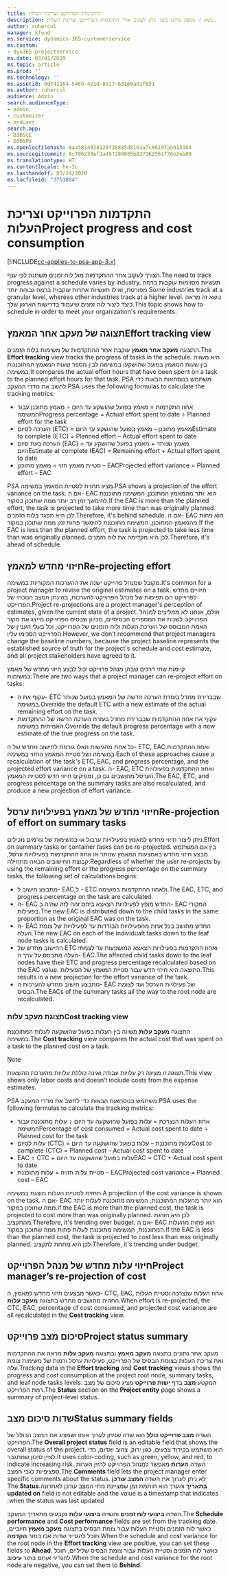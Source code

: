 ```yaml
---
title: התקדמות הפרוייקט וצריכת העלות
description: נושא זו מספק מידע כיצד ניתן לעקוב אחר התקדמות הפרוייקט וצריכת העלות.
author: ruhercul
manager: kfend
ms.service: dynamics-365-customerservice
ms.custom:
- dyn365-projectservice
ms.date: 03/01/2019
ms.topic: article
ms.prod: ''
ms.technology: ''
ms.assetid: 0d742164-5469-421d-8917-63160a81f651
ms.author: ruhercul
audience: Admin
search.audienceType:
- admin
- customizer
- enduser
search.app:
- D365CE
- D365PS
ms.openlocfilehash: 8aa5814938129f30885d8161a7c86197ab013364
ms.sourcegitcommit: 8c786230ef2a497280885b827162561776e2eb00
ms.translationtype: HT
ms.contentlocale: he-IL
ms.lasthandoff: 03/24/2020
ms.locfileid: "3751864"
---
```

# <a name="project-progress-and-cost-consumption"></a><span data-ttu-id="776a9-103">התקדמות הפרוייקט וצריכת העלות</span><span class="sxs-lookup"><span data-stu-id="776a9-103">Project progress and cost consumption</span></span>

[!INCLUDE[cc-applies-to-psa-app-3.x](../includes/cc-applies-to-psa-app-3x.md)]

<span data-ttu-id="776a9-104">הצורך לעקוב אחר ההתקדמות מול לוח זמנים משתנה לפי ענף.</span><span class="sxs-lookup"><span data-stu-id="776a9-104">The need to track progress against a schedule varies by industry.</span></span> <span data-ttu-id="776a9-105">תעשיות מסוימות עוקבות ברמה מפורטת, ואילו תעשיות אחרות עוקבות ברמה גבוהה יותר.</span><span class="sxs-lookup"><span data-stu-id="776a9-105">Some industries track at a granular level, whereas other industries track at a higher level.</span></span> <span data-ttu-id="776a9-106">נושא זה מראה כיצד ליצור לוח זמנים שיעמוד בדרישות הארגון שלך.</span><span class="sxs-lookup"><span data-stu-id="776a9-106">This topic shows how to schedule in order to meet your organization's requirements.</span></span>

## <a name="effort-tracking-view"></a><span data-ttu-id="776a9-107">תצוגה של מעקב אחר המאמץ</span><span class="sxs-lookup"><span data-stu-id="776a9-107">Effort tracking view</span></span>

<span data-ttu-id="776a9-108">התצוגה **מעקב אחר מאמץ** עוקבת אחר ההתקדמות של משימות בלוח הזמנים.</span><span class="sxs-lookup"><span data-stu-id="776a9-108">The **Effort tracking** view tracks the progress of tasks in the schedule.</span></span> <span data-ttu-id="776a9-109">היא משווה בין שעות המאמץ בפועל שהושקעו במשימה לבין מספר שעות המאמץ המתוכננות במשימה.</span><span class="sxs-lookup"><span data-stu-id="776a9-109">It compares the actual effort hours that have been spent on a task to the planned effort hours for that task.</span></span> <span data-ttu-id="776a9-110">PSA משתמש בנוסחאות הבאות כדי לחשב את מדדי המעקב:</span><span class="sxs-lookup"><span data-stu-id="776a9-110">PSA uses the following formulas to calculate the tracking metrics:</span></span>

- <span data-ttu-id="776a9-111">אחוז התקדמות = מאמץ בפועל שהושקע עד היום ÷ מאמץ מתוכנן עבור המשימה</span><span class="sxs-lookup"><span data-stu-id="776a9-111">Progress percentage = Actual effort spent to date ÷ Planned effort for the task</span></span> 
- <span data-ttu-id="776a9-112">הערכה לסיום (ETC) = מאמץ מתוכנן – מאמץ בפועל שהושקע עד היום</span><span class="sxs-lookup"><span data-stu-id="776a9-112">Estimate to complete (ETC) = Planned effort – Actual effort spent to date</span></span> 
- <span data-ttu-id="776a9-113">הערכה בעת סיום (EAC) = מאמץ שנותר + מאמץ בפועל שהושקע עד היום</span><span class="sxs-lookup"><span data-stu-id="776a9-113">Estimate at complete (EAC) = Remaining effort + Actual effort spent to date</span></span> 
- <span data-ttu-id="776a9-114">סטיית מאמץ חזוי = מאמץ מתוכנן – EAC</span><span class="sxs-lookup"><span data-stu-id="776a9-114">Projected effort variance = Planned effort – EAC</span></span>

<span data-ttu-id="776a9-115">PSA מציג תחזית לסטיית המאמץ במשימה.</span><span class="sxs-lookup"><span data-stu-id="776a9-115">PSA shows a projection of the effort variance on the task.</span></span> <span data-ttu-id="776a9-116">אם ה- EAC הוא יותר מהמאמץ המתוכנן, המשימה מתוכננת להימשך זמן רב יותר ממה שתוכנן במקור.</span><span class="sxs-lookup"><span data-stu-id="776a9-116">If the EAC is more than the planned effort, the task is projected to take more time than was originally planned.</span></span> <span data-ttu-id="776a9-117">לכן היא תפגר בלוח הזמנים.</span><span class="sxs-lookup"><span data-stu-id="776a9-117">Therefore, it's behind schedule.</span></span> <span data-ttu-id="776a9-118">אם ה- EAC הוא פחות מהמאמץ המתוכנן, המשימה מתוכננת להימשך פחות זמן ממה שתוכנן במקור.</span><span class="sxs-lookup"><span data-stu-id="776a9-118">If the EAC is less than the planned effort, the task is projected to take less time than was originally planned.</span></span> <span data-ttu-id="776a9-119">לכן היא מקדימה את לוח הזמנים.</span><span class="sxs-lookup"><span data-stu-id="776a9-119">Therefore, it's ahead of schedule.</span></span>

## <a name="re-projecting-effort"></a><span data-ttu-id="776a9-120">חיזוי מחדש למאמץ</span><span class="sxs-lookup"><span data-stu-id="776a9-120">Re-projecting effort</span></span>

<span data-ttu-id="776a9-121">מקובל שמנהל פרוייקט ישנה את ההערכות המקוריות במשימה.</span><span class="sxs-lookup"><span data-stu-id="776a9-121">It's common for a project manager to revise the original estimates on a task.</span></span> <span data-ttu-id="776a9-122">חיזויים מחדש לפרוייקט הם תפיסות של מנהל הפרוייקט להערכות, בהינתן המצב הנוכחי של הפרוייקט.</span><span class="sxs-lookup"><span data-stu-id="776a9-122">Project re-projections are a project manager's perception of estimates, given the current state of a project.</span></span> <span data-ttu-id="776a9-123">אולם, אנחנו לא ממליצים למנהל הפרוייקט לשנות את המספרים הבסיסיים, מכיוון שבסיס הפרוייקט מייצג את מקור האמת המבוסס של הערכת העלות ולוח הזמנים של הפרוייקט, וכל בעלי העניין של הפרוייקט הסכימו עליו.</span><span class="sxs-lookup"><span data-stu-id="776a9-123">However, we don't recommend that project managers change the baseline numbers, because the project baseline represents the established source of truth for the project's schedule and cost estimate, and all project stakeholders have agreed to it.</span></span>

<span data-ttu-id="776a9-124">קיימות שתי דרכים שבהן מנהל פרוייקט יכול לבצע חיזוי מחדש של מאמץ במשימות:</span><span class="sxs-lookup"><span data-stu-id="776a9-124">There are two ways that a project manager can re-project effort on tasks:</span></span>

- <span data-ttu-id="776a9-125">עקוף את ה- ETC שבברירת מחדל בעזרת הערכה חדשה של המאמץ בפועל שנותר במשימה.</span><span class="sxs-lookup"><span data-stu-id="776a9-125">Override the default ETC with a new estimate of the actual remaining effort on the task.</span></span> 
- <span data-ttu-id="776a9-126">עקוף את אחוז ההתקדמות שבברירת מחדל בעזרת הערכה חדשה של ההתקדמות האמיתית במשימה.</span><span class="sxs-lookup"><span data-stu-id="776a9-126">Override the default progress percentage with a new estimate of the true progress on the task.</span></span>

<span data-ttu-id="776a9-127">כל אחת מהגישות האלו גורמת לחישוב מחדש של ה- ETC, ‏EAC ואחוז ההתקדמות במשימה ושל סטיית המאמץ החזוי במשימה.</span><span class="sxs-lookup"><span data-stu-id="776a9-127">Each of these approaches cause a recalculation of the task's ETC, EAC, and progress percentage, and the projected effort variance on a task.</span></span> <span data-ttu-id="776a9-128">ה- EAC, ‏ETC ואחוז ההתקדמות בפעילויות הערסל מחושבים גם כן, ומפיקים חיזוי חדש לסטיית המאמץ.</span><span class="sxs-lookup"><span data-stu-id="776a9-128">The EAC, ETC, and progress percentage on the summary tasks are also recalculated, and produce a new projection of effort variance.</span></span>

## <a name="re-projection-of-effort-on-summary-tasks"></a><span data-ttu-id="776a9-129">חיזוי מחדש של מאמץ בפעילויות ערסל</span><span class="sxs-lookup"><span data-stu-id="776a9-129">Re-projection of effort on summary tasks</span></span>

<span data-ttu-id="776a9-130">ניתן ליצור חיזוי מחדש למאמץ בפעילויות ערבול או במשימות של גורמים מכילים.</span><span class="sxs-lookup"><span data-stu-id="776a9-130">Effort on summary tasks or container tasks can be re-projected.</span></span> <span data-ttu-id="776a9-131">בין אם המשתמש מבצע חיזוי מחדש באמצעות המאמץ שנותר או אחוז ההתקדמות בפעילויות ערסל, קבוצת החישובים הבאה מתחילה:</span><span class="sxs-lookup"><span data-stu-id="776a9-131">Regardless of whether the user re-projects by using the remaining effort or the progress percentage on the summary tasks, the following set of calculations begins:</span></span>

- <span data-ttu-id="776a9-132">מתבצע חישוב ל- EAC,‏‏ ל- ETC ולאחוז ההתקדמות במשימה.</span><span class="sxs-lookup"><span data-stu-id="776a9-132">The EAC, ETC, and progress percentage on the task are calculated.</span></span>
- <span data-ttu-id="776a9-133">ה- EAC החדש מופץ לפעילויות הצאצא ביחס זהה לזה שהיה ב- EAC המקורי בפעילות.</span><span class="sxs-lookup"><span data-stu-id="776a9-133">The new EAC is distributed down to the child tasks in the same proportion as the original EAC was on the task.</span></span>
- <span data-ttu-id="776a9-134">ה- EAC החדש מחושב בכל אחת מהפעילויות הבודדות עד לפעילויות של צומת העלה.</span><span class="sxs-lookup"><span data-stu-id="776a9-134">The new EAC on each of the individualt tasks down to the leaf node tasks is calculated.</span></span> 
- <span data-ttu-id="776a9-135">החישוב מחדש של ETC ואחוז התקדמות בפעילויות הצאצא המושפעות עד לצמתי העלה מתבסס על ערך ה- EAC.</span><span class="sxs-lookup"><span data-stu-id="776a9-135">The affected child tasks down to the leaf nodes have their ETC and progress percentage recalculated based on the EAC value.</span></span> <span data-ttu-id="776a9-136">התוצאה היא חיזוי חדש עבור סטיית המאמץ של הפעילות.</span><span class="sxs-lookup"><span data-stu-id="776a9-136">This results in a new projection for the effort variance of the task.</span></span> 
- <span data-ttu-id="776a9-137">מתבצע חישוב מחדש להערכות ה- EAC של פעילויות הערסל ועד לצומת הבסיס.</span><span class="sxs-lookup"><span data-stu-id="776a9-137">The EACs of the summary tasks all the way to the root node are recalculated.</span></span>

### <a name="cost-tracking-view"></a><span data-ttu-id="776a9-138">תצוגת מעקב עלות</span><span class="sxs-lookup"><span data-stu-id="776a9-138">Cost tracking view</span></span> 

<span data-ttu-id="776a9-139">התצוגה **מעקב עלות** משווה בין העלות בפועל שהושקעה לעלות המתוכננת במשימה.</span><span class="sxs-lookup"><span data-stu-id="776a9-139">The **Cost tracking** view compares the actual cost that was spent on a task to the planned cost on a task.</span></span> 

> [!NOTE]
> <span data-ttu-id="776a9-140">תצוגה זו מציגה רק עלויות עבודה ואינה כוללת עלויות מהערכת ההוצאות.</span><span class="sxs-lookup"><span data-stu-id="776a9-140">This view shows only labor costs and doesn’t include costs from the expense estimates.</span></span> 

<span data-ttu-id="776a9-141">PSA משתמש בנוסחאות הבאות כדי לחשב את מדדי המעקב:</span><span class="sxs-lookup"><span data-stu-id="776a9-141">PSA uses the following formulas to calculate the tracking metrics:</span></span>

- <span data-ttu-id="776a9-142">אחוז העלות הנצרכת = עלות בפועל שהושקעה עד היום ÷ עלות מתוכננת עבור המשימה</span><span class="sxs-lookup"><span data-stu-id="776a9-142">Percentage of cost consumed = Actual cost spent to date ÷ Planned cost for the task</span></span>
- <span data-ttu-id="776a9-143">עלות לסיום (CTC) = עלות מתוכננת – עלות בפועל שהושקעה עד היום</span><span class="sxs-lookup"><span data-stu-id="776a9-143">Cost to complete (CTC) = Planned cost – Actual cost spent to date</span></span>
- <span data-ttu-id="776a9-144">EAC‏ = CTC + עלות בפועל שהושקעה עד היום</span><span class="sxs-lookup"><span data-stu-id="776a9-144">EAC = CTC + Actual cost spent to date</span></span>
- <span data-ttu-id="776a9-145">סטיית עלות חזויה = עלות מתוכננת – EAC</span><span class="sxs-lookup"><span data-stu-id="776a9-145">Projected cost variance = Planned cost – EAC</span></span>

<span data-ttu-id="776a9-146">תחזית לסטיית העלות מוצגת במשימה.</span><span class="sxs-lookup"><span data-stu-id="776a9-146">A projection of the cost variance is shown on the task.</span></span> <span data-ttu-id="776a9-147">אם ה- EAC הוא יותר מהעלות המתוכננת, המשימה מתוכננת לעלות יותר ממה שתוכנן במקור.</span><span class="sxs-lookup"><span data-stu-id="776a9-147">If the EAC is more than the planned cost, the task is projected to cost more than was originally planned.</span></span> <span data-ttu-id="776a9-148">לכן היא חורגת מהתקציב.</span><span class="sxs-lookup"><span data-stu-id="776a9-148">Therefore, it's trending over budget.</span></span> <span data-ttu-id="776a9-149">אם ה- EAC הוא פחות מהעלות המתוכננת, המשימה מתוכננת לעלות פחות ממה שתוכנן במקור.</span><span class="sxs-lookup"><span data-stu-id="776a9-149">If the EAC is less than the planned cost, the task is projected to cost less than was originally planned.</span></span> <span data-ttu-id="776a9-150">לכן היא מתחת לתקציב.</span><span class="sxs-lookup"><span data-stu-id="776a9-150">Therefore, it's trending under budget.</span></span>

## <a name="project-managers-re-projection-of-cost"></a><span data-ttu-id="776a9-151">חיזוי עלות מחדש של מנהל הפרוייקט</span><span class="sxs-lookup"><span data-stu-id="776a9-151">Project manager’s re-projection of cost</span></span>

<span data-ttu-id="776a9-152">כאשר מבצעים חיזוי מחדש למאמץ, ה- CTC,‏ EAC, אחוז העלות שנצרכה וסטיית העלות החזויה מחושבים מחדש בתצוגה **מעקב עלות**.</span><span class="sxs-lookup"><span data-stu-id="776a9-152">When effort is re-projected, the CTC, EAC, percentage of cost consumed, and projected cost variance are all recalculated in the **Cost tracking** view.</span></span>

## <a name="project-status-summary"></a><span data-ttu-id="776a9-153">סיכום מצב פרוייקט</span><span class="sxs-lookup"><span data-stu-id="776a9-153">Project status summary</span></span>

<span data-ttu-id="776a9-154">מעקב אחר נתונים בתצוגה **מעקב מאמץ** ובתצוגה **מעקב עלות** מראה את ההתקדמות ואת צריכת העלות בצומת הבסיס של הפרוייקט, פעילויות ערסל ורמות של משימות צומת עלה.</span><span class="sxs-lookup"><span data-stu-id="776a9-154">Tracking data in the **Effort tracking** and **Cost tracking** views shows the progress and cost consumption at the project root node, summary tasks, and leaf node tasks levels.</span></span> <span data-ttu-id="776a9-155">המקטע **מצב** בדף **ישות פרוייקט** מציג סיכום של מצב רמת הפרוייקט.</span><span class="sxs-lookup"><span data-stu-id="776a9-155">The **Status** section on the **Project entity** page shows a summary of project-level status.</span></span>

## <a name="status-summary-fields"></a><span data-ttu-id="776a9-156">שדות סיכום מצב</span><span class="sxs-lookup"><span data-stu-id="776a9-156">Status summary fields</span></span>

<span data-ttu-id="776a9-157">השדה **מצב פרוייקט כולל‬** הוא שדה שניתן לערוך אותו ושמציג את המצב הכולל של הפרוייקט.</span><span class="sxs-lookup"><span data-stu-id="776a9-157">The **Overall project status** field is an editable field that shows the overall status of the project.</span></span> <span data-ttu-id="776a9-158">הוא משתמש בקידוד צבעים, כגון ירוק, צהוב ואדום, כדי לציין סיכון שמתגבר.</span><span class="sxs-lookup"><span data-stu-id="776a9-158">It uses color-coding, such as green, yellow, and red, to indicate increasing risk.</span></span> <span data-ttu-id="776a9-159">השדה **הערות** מאפשר למנהל הפרוייקט להזין הערות ספציפיות לגבי המצב.</span><span class="sxs-lookup"><span data-stu-id="776a9-159">The **Comments** field lets the project manager enter specific comments about the status.</span></span> <span data-ttu-id="776a9-160">לא ניתן לערוך את השדה **‏‫המצב עודכן בתאריך** והערך הוא חותמת זמן שמציינת מתי המצב עודכן לאחרונה.</span><span class="sxs-lookup"><span data-stu-id="776a9-160">The **Status updated on** field is not editable and the value is a timestamp that indicates when the status was last updated.</span></span>

<span data-ttu-id="776a9-161">השדה **‏‫ביצועי לוח זמנים‬** והשדה **‏‫ביצועי עלות‬** נקבעים מתאריך המעקב.</span><span class="sxs-lookup"><span data-stu-id="776a9-161">The **Schedule performance** and **Cost performance** fields are set from the tracking date.</span></span> <span data-ttu-id="776a9-162">כאשר לוח הזמנים וסטיית העלות עבור צומת הבסיס בתצוגה **מעקב מאמץ** חיוביים, תוכל להגדיר שדות אלו בתור **הקדמה‬**.</span><span class="sxs-lookup"><span data-stu-id="776a9-162">When the schedule and cost variance for the root node in the **Effort tracking** view are positive, you can set these fields to **Ahead**.</span></span> <span data-ttu-id="776a9-163">כאשר לוח הזמנים וסטיית העלות עבור צומת הבסיס שליליים, תוכל להגדיר אותם בתור **עיכוב**.</span><span class="sxs-lookup"><span data-stu-id="776a9-163">When the schedule and cost variance for the root node are negative, you can set them to **Behind**.</span></span>
